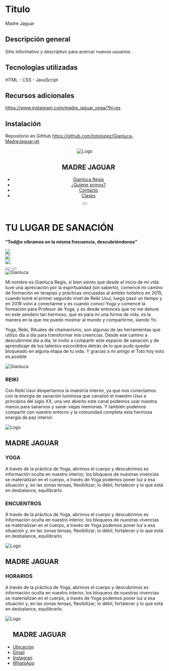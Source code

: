 # Titulo
Madre Jaguar
## Descripción general
Sitio informativo y descriptivo para acercar nuevos usuarios.
## Tecnologías utilizadas
HTML - CSS - JavaScript
## Recursos adicionales
https://www.instagram.com/madre_jaguar_yoga/?hl=es

## Instalación
Repositorio en GitHub
https://github.com/totolopez/Gianluca-MadreJaguar.git


<!DOCTYPE html>
<html lang="es">
<head>
    <meta charset="UTF-8">
    <meta name="viewport" content="width=device-width, initial-scale=1.0">
    <title>Gianluca Regis</title>
    <link href="https://fonts.googleapis.com/css2?family=Dancing+Script:wght@500&display=swap" rel="stylesheet">
    <link href="https://fonts.googleapis.com/css2?family=Poppins:wght@300;400;500;600;700&display=swap" rel="stylesheet">
    <link rel="stylesheet" href="https://cdn.jsdelivr.net/npm/bootstrap-icons@1.10.5/font/bootstrap-icons.css">
    <link rel="stylesheet" href="/CSS/style.css">
</head>
<body>
    <header>
            <nav>
                <img src="/IMG/img5.png" class="jaguar1" alt="Logo">
                <ul>
                    <h2><b>MADRE JAGUAR</b></h2>
                    <li><a href="" class="gian">Gianluca Regis</a></li>
                    <li><a href="" >¿Quiene somos?</a></li>
                    <li><a href="" >Contacto</a></li>
                    <li><a href="" >Clases</a></li>
                </ul>  
                <button class="btn-nav"><i class="bi bi-menu-down"></i></button>
            </nav>
    </header> 
    <main>
        <div class="titulo">
            <h1><b>TU LUGAR DE SANACIÓN</b></h1>
            <p class="parrafh1"><b>“Tod@s vibramos en la misma frecuencia, descubriéndonos”</b></p>
        </div>
        <section class="container">
            <div class="carousel"> 
                <div class="slider">
                    <img src="/IMG/img18.jpeg">
                </div>
                <div class="slider">
                    <img src="/IMG/img10.jpeg">
                </div>
                <div class="slider">
                    <img src="/IMG/img12.jpeg">
                </div>
            </div>
            <button class="btn-left"><i class="bi bi-caret-left"></i></button>
            <button class="btn-right"><i class="bi bi-caret-right"></i></button>
        </section>
        <section class="quiensoy">
            <div class="presentacion">
                <img src="/IMG/img6.jpeg" class="fotogian" alt="Gianluca">
                <p class="parrafimg">Mi nombre es Gianluca Regis, si bien siento que desde el inicio de  mi vida tuve una apreciación por la espiritualidad (sin saberlo), comencé mi camino de formación en terapias y prácticas vinculadas al ámbito holístico en 2015, cuando tomé el primer segundo nivel de Reiki Usui, luego pasó un tiempo y en 2018 volví a conectarme y es cuando conocí Yoga y comencé la formación para Profesor de Yoga, y es desde entonces que no me detuve en este sendero tan hermoso, que es para mí una forma de vida, es la manera en la que me puedo mostrar al mundo y compartirme, siendo Yo. </p>
            </div>
            <div class="presentacion">
                <p class="parrafimg">Yoga, Reiki, Rituales de chamanismo, son algunas de las herramientas que utilizo día a día para transformar mis creencias. Desde ese camino a descubrirme día a día, te invito a compartir este espacio de sanación y de aprendizaje de tus talentos escondidos detrás de lo que pudo quedar bloqueado en alguna etapa de tu vida. Y gracias a mi amigo el Toto hoy esto es posible</p>
                <img src="/IMG/img1.jpg" class="fotogian" alt="Gianluca">
            </div>
        </section>
        <section class="servicios">
            <div class="promocion">
                <h3><b>REIKI</b></h3>
                <p class="parrafh3">Con Reiki Usui despertamos la maestría interior, ya que nos conectamos con la energía de sanación luminosa que canalizó el maestro Usui a principios del siglo XX, una vez abierto este canal podemos usar nuestra manos para sanarnos y sanar viejas memorias. Y también podemos compartir con nuestro entorno y la comunidad completa esta hermosa energía de paz interior.</p>
            </div>
            <div class="imgjaguar">
            <img src="/IMG/img5.png" class="jaguar2" alt="Logo">
            <h2 class="subtit"><b>MADRE JAGUAR</b></h2>
            </div>
            <div class="promocion">
                <h3><b>YOGA</b></h3>
                <p class="parrafh3">A través de la práctica de Yoga, abrimos el cuerpo y descubrimos es información oculta en nuestro interior, los bloqueos de nuestras vivencias se materializan en el cuerpo, a través de Yoga podemos poner luz a esa situación y, en las zonas tensas, flexibilizar; lo débil, fortalecer y lo que está en desbalance, equilibrarlo.</p>
            </div>
        </section>                             
        <section class="servicios1">
            <div class="promocion">
                <h3><b>ENCUENTROS</b></h3>
                <p class="parrafh3">A través de la práctica de Yoga, abrimos el cuerpo y descubrimos es información oculta en nuestro interior, los bloqueos de nuestras vivencias se materializan en el cuerpo, a través de Yoga podemos poner luz a esa situación y, en las zonas tensas, flexibilizar; lo débil, fortalecer y lo que está en desbalance, equilibrarlo.</p>
            </div>
            <div class="imgjaguar">
                <img src="/IMG/img5.png" class="jaguar2" alt="Logo">
                <h2 class="subtit"><b>MADRE JAGUAR</b></h2>
                </div> 
            <div class="promocion">
                <h3><b>HORARIOS</b></h3>
                <p class="parrafh3">A través de la práctica de Yoga, abrimos el cuerpo y descubrimos es información oculta en nuestro interior, los bloqueos de nuestras vivencias se materializan en el cuerpo, a través de Yoga podemos poner luz a esa situación y, en las zonas tensas, flexibilizar; lo débil, fortalecer y lo que está en desbalance, equilibrarlo.</p>
            </div>
        </section>
    </main>
    <footer>
        <div>
            <img src="/IMG/img5.png" class="jaguar1" alt="Logo">
            <ul>
                <h2><b>MADRE JAGUAR</b></h2>
                <li><a href="">Ubicación</a><i class="bi bi-geo-alt"></i></li>
                <li><a href="">Gmail</a><i class="bi bi-envelope-heart"></i></li>
                <li><a href="">Instagran</a><i class="bi bi-instagram"></i></li>
                <li><a href="">WhatsApp</a><i class="bi bi-whatsapp"></i></li>
            </ul>
        </div>
    </footer>
<script src="/JS/script.js"></script>
</body>
</html>